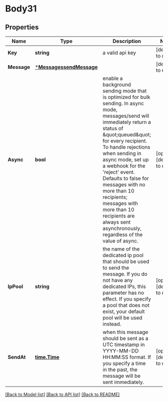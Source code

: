 # Body31

## Properties
Name | Type | Description | Notes
------------ | ------------- | ------------- | -------------
**Key** | **string** | a valid api key | [default to null]
**Message** | [***MessagessendMessage**](messagessend_message.md) |  | [default to null]
**Async** | **bool** | enable a background sending mode that is optimized for bulk sending. In async mode, messages/send will immediately return a status of \&quot;queued\&quot; for every recipient. To handle rejections when sending in async mode, set up a webhook for the &#39;reject&#39; event. Defaults to false for messages with no more than 10 recipients; messages with more than 10 recipients are always sent asynchronously, regardless of the value of async. | [optional] [default to null]
**IpPool** | **string** | the name of the dedicated ip pool that should be used to send the message. If you do not have any dedicated IPs, this parameter has no effect. If you specify a pool that does not exist, your default pool will be used instead. | [optional] [default to null]
**SendAt** | [**time.Time**](time.Time.md) | when this message should be sent as a UTC timestamp in YYYY-MM-DD HH:MM:SS format. If you specify a time in the past, the message will be sent immediately. | [optional] [default to null]

[[Back to Model list]](../README.md#documentation-for-models) [[Back to API list]](../README.md#documentation-for-api-endpoints) [[Back to README]](../README.md)


